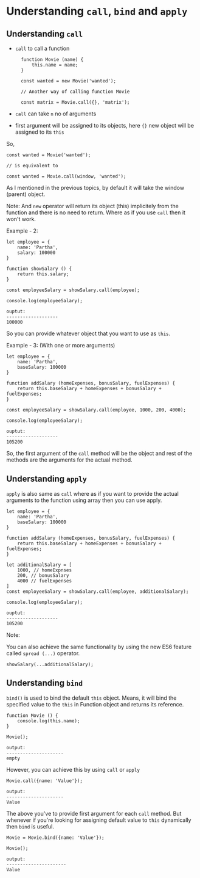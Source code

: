 # Understanding `call`, `bind` and `apply`

## Understanding `call`

- `call` to call a function

        function Movie (name) {
            this.name = name;
        }

        const wanted = new Movie('wanted');

        // Another way of calling function Movie

        const matrix = Movie.call({}, 'matrix');

- `call` can take `n` no of arguments
- first argument will be assigned to its objects, here `{}` new object will be assigned to its `this`

So,

    const wanted = Movie('wanted');

    // is equivalent to

    const wanted = Movie.call(window, 'wanted');

As I mentioned in the previous topics, by default it will take the window (parent) object.

Note: And `new` operator will return its object (this) implicitely from the function and there is no need to return. Where as if you use `call` then it won't work.

Example - 2:

    let employee = {
        name: 'Partha',
        salary: 100000
    }

    function showSalary () {
        return this.salary;
    }

    const employeeSalary = showSalary.call(employee);

    console.log(employeeSalary);

    ouptut:
    -------------------
    100000

So you can provide whatever object that you want to use as `this`.

Example - 3: (With one or more arguments)

    let employee = {
        name: 'Partha',
        baseSalary: 100000
    }

    function addSalary (homeExpenses, bonusSalary, fuelExpenses) {
        return this.baseSalary + homeExpenses + bonusSalary + fuelExpenses;
    }

    const employeeSalary = showSalary.call(employee, 1000, 200, 4000);

    console.log(employeeSalary);

    ouptut:
    -------------------
    105200

So, the first argument of the `call` method will be the object and rest of the methods are the arguments for the actual method.

## Understanding `apply`

`apply` is also same as `call` where as if you want to provide the actual arguments to the function using array then you can use apply.

    let employee = {
        name: 'Partha',
        baseSalary: 100000
    }

    function addSalary (homeExpenses, bonusSalary, fuelExpenses) {
        return this.baseSalary + homeExpenses + bonusSalary + fuelExpenses;
    }

    let additionalSalary = [
        1000, // homeExpnses
        200, // bonusSalary
        4000 // fuelExpenses
    ]
    const employeeSalary = showSalary.call(employee, additionalSalary);

    console.log(employeeSalary);

    ouptut:
    -------------------
    105200

Note:

You can also achieve the same functionality by using the new ES6 feature called `spread (...)` operator.

    showSalary(...additionalSalary);

## Understanding `bind`

`bind()` is used to bind the default `this` object. Means, it will bind the specified value to the `this` in Function object and returns its reference.

    function Movie () {
        console.log(this.name);
    }

    Movie();

    output:
    ---------------------
    empty

However, you can achieve this by using `call` or `apply`

    Movie.call({name: 'Value'});

    output:
    ---------------------
    Value

The above you've to provide first argument for each `call` method. But whenever if you're looking for assigning default value to `this` dynamically then `bind` is useful.

    Movie = Movie.bind({name: 'Value'});

    Movie();

    output:
    ----------------------
    Value
